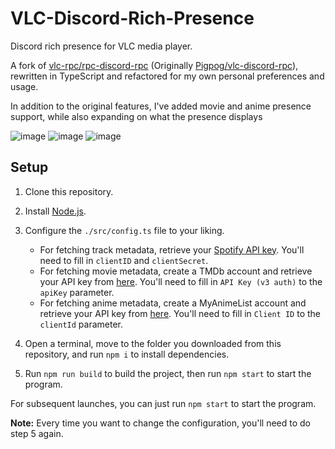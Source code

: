 # VLC-Discord-Rich-Presence

Discord rich presence for VLC media player.

A fork of [vlc-rpc/rpc-discord-rpc](https://github.com/vlc-rpc/vlc-discord-rpc) (Originally [Pigpog/vlc-discord-rpc](https://github.com/Pigpog/vlc-discord-rpc)), rewritten in TypeScript and refactored for my own personal preferences and usage.

In addition to the original features, I've added movie and anime presence support, while also expanding on what the presence displays

![image](https://i.imgur.com/jj6K79B.png)
![image](https://i.imgur.com/E8RNVO2.png)
![image](https://i.imgur.com/cbCAixm.png)

## Setup

1. Clone this repository.
2. Install [Node.js](https://nodejs.org/en/download).
3. Configure the `./src/config.ts` file to your liking.

   - For fetching track metadata, retrieve your [Spotify API key](https://developer.spotify.com/documentation/web-api/tutorials/getting-started). You'll need to fill in `clientID` and `clientSecret`.
   - For fetching movie metadata, create a TMDb account and retrieve your API key from [here](https://www.themoviedb.org/settings/api). You'll need to fill in `API Key (v3 auth)` to the `apiKey` parameter.
   - For fetching anime metadata, create a MyAnimeList account and retrieve your API key from [here](https://myanimelist.net/apiconfig). You'll need to fill in `Client ID` to the `clientId` parameter.

4. Open a terminal, move to the folder you downloaded from this repository, and run `npm i` to install dependencies.
5. Run `npm run build` to build the project, then run `npm start` to start the program.

For subsequent launches, you can just run `npm start` to start the program.

**Note:** Every time you want to change the configuration, you'll need to do step 5 again.
